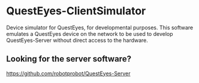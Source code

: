 # QuestEyes-ClientSimulator
Device simulator for QuestEyes, for developmental purposes.
This software emulates a QuestEyes device on the network to be used to develop QuestEyes-Server without direct access to the hardware.

## Looking for the server software?
https://github.com/robotprobot/QuestEyes-Server
